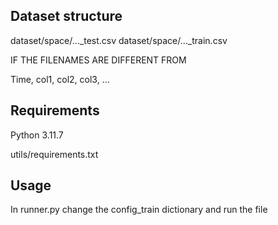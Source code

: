 ## Dataset structure

dataset/space/..._test.csv
dataset/space/..._train.csv

IF THE FILENAMES ARE DIFFERENT FROM 

Time, col1, col2, col3, ...


## Requirements

Python 3.11.7

utils/requirements.txt

## Usage

In runner.py change the config_train dictionary and run the file